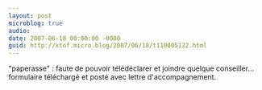 ```yaml
---
layout: post
microblog: true
audio: 
date: 2007-06-18 00:00:00 -0000
guid: http://xtof.micro.blog/2007/06/18/t110005122.html
---
```

"paperasse" : faute de pouvoir télédéclarer et joindre quelque conseiller... formulaire téléchargé et posté avec lettre d'accompagnement.
